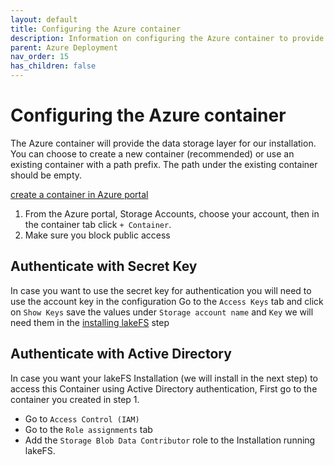 ```yaml
---
layout: default
title: Configuring the Azure container
description: Information on configuring the Azure container to provide the data storage layer for our installation. 
parent: Azure Deployment
nav_order: 15
has_children: false
---
```


# Configuring the Azure container

The Azure container will provide the data storage layer for our installation.
You can choose to create a new container (recommended) or use an existing container with a path prefix.
The path under the existing container should be empty.

[create a container in Azure portal](https://docs.microsoft.com/en-us/azure/storage/blobs/storage-quickstart-blobs-portal#create-a-container)
1. From the Azure portal, Storage Accounts, choose your account, then in the container tab click `+ Container`.
2. Make sure you block public access

## Authenticate with Secret Key
In case you want to use the secret key for authentication you will need to use the account key in the configuration
Go to the `Access Keys` tab and click on `Show Keys` save the values under `Storage account name` and `Key` we will need them in the [installing lakeFS](install.md) step 
## Authenticate with Active Directory
In case you want your lakeFS Installation (we will install in the next step) to access this Container using Active Directory authentication,
First go to the container you created in step 1.
* Go to `Access Control (IAM)` 
* Go to the `Role assignments` tab 
* Add the `Storage Blob Data Contributor` role to the Installation running lakeFS.

